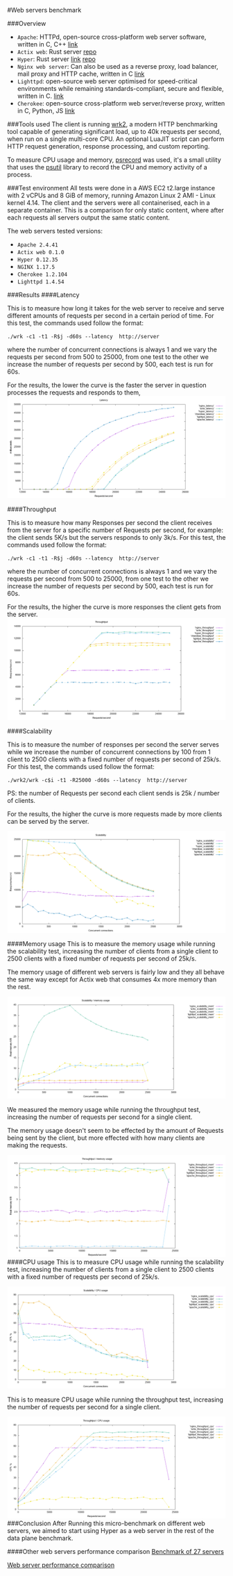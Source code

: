 #Web servers benchmark

###Overview
- `Apache`: HTTPd, open-source cross-platform web server software, written in C, C++ [link](https://httpd.apache.org)
- `Actix web`: Rust server [repo](https://github.com/actix/actix-web)
- `Hyper`: Rust server [link](https://hyper.rs) [repo](https://github.com/hyperium/hyper) 
- `Nginx web server`: Can also be used as a reverse proxy, load balancer, mail proxy and HTTP cache, written in C [link](https://www.nginx.com/resources/wiki/)
- `Lighttpd`: open-source web server optimised for speed-critical environments while remaining standards-compliant, secure and flexible, written in C. [link](https://www.lighttpd.net)
- `Cherokee`: open-source cross-platform web server/reverse proxy, written in C, Python, JS [link](https://cherokee-project.com)

###Tools used
The client is running [wrk2](https://github.com/giltene/wrk2), a modern HTTP benchmarking tool capable of generating significant load, up to 40k requests per second, when run on a single multi-core CPU.
An optional LuaJIT script can perform HTTP request generation, response processing, and custom reporting.

To measure CPU usage and memory, [psrecord](https://github.com/astrofrog/psrecord) was used, it's a small utility that uses the [psutil](https://github.com/giampaolo/psutil/) library to record the CPU and memory activity of a process. 

###Test environment
All tests were done in a AWS EC2 t2.large instance with 2 vCPUs and 8 GiB of memory, running Amazon Linux 2 AMI - Linux kernel 4.14. The client and the servers were all containerised, each in a separate container. This is a comparison for only static content, where after each requests all servers output the same static content.

The web servers tested versions:

* `Apache 2.4.41`
* `Actix web 0.1.0`
* `Hyper 0.12.35`
* `NGINX 1.17.5`
* `Cherokee 1.2.104`
* `Lighttpd 1.4.54`


###Results
####Latency

This is to measure how long it takes for the web server to receive and serve different amounts of requests per second in a certain period of time. For this test, the commands used follow the format:

	./wrk -c1 -t1 -R$j -d60s --latency  http://server
where the number of concurrent connections is always 1 and we vary the requests per second from 500 to 25000, from one test to the other we increase the number of requests per second by 500, each test is run for 60s.

For the results, the lower the curve is the faster the server in question processes the requests and responds to them,
![Servers latency](plot_latency.png)

####Throughput

This is to measure how many Responses per second the client receives from the server for a specific number of Requests per second, for example: the client sends 5K/s but the servers responds to only 3k/s. For this test, the commands used follow the format:

	./wrk -c1 -t1 -R$j -d60s --latency  http://server
where the number of concurrent connections is always 1 and we vary the requests per second from 500 to 25000, from one test to the other we increase the number of requests per second by 500, each test is run for 60s.

For the results, the higher the curve is more responses the client gets from the server.
![Servers throughput](plot_throughput.png)


####Scalability

This is to measure the number of responses per second the server serves while we increase the number of concurrent connections by 100 from 1 client to 2500 clients with a fixed number of requests per second of 25k/s. For this test, the commands used follow the format:

	./wrk2/wrk -c$i -t1 -R25000 -d60s --latency  http://server
PS: the number of Requests per second each client sends is 25k / number of clients.

For the results, the higher the curve is more requests made by more clients can be served by the server.
	
![Servers scalability](plot_scalability.png)

####Memory usage
This is to measure the memory usage while running the scalability test, increasing the number of clients from a single client to 2500 clients with a fixed number of requests per second of 25k/s.

The memory usage of different web servers is fairly low and they all behave the same way except for Actix web that consumes 4x more memory than the rest.

![Servers scalability/memory usage](plot_scalability_memory.png)

We measured the memory usage while running the throughput test, increasing the number of requests per second for a single client.

The memory usage doesn't seem to be effected by the amount of Requests being sent by the client, but more effected with how many clients are making the requests.

![Servers throughput/memory usage](plot_throughput_memory.png)
####CPU usage
This is to measure CPU usage while running the scalability test, increasing the number of clients from a single client to 2500 clients with a fixed number of requests per second of 25k/s.

![Servers scalability/cpu usage](plot_scalability_cpu.png)

This is to measure CPU usage while running the throughput test, increasing the number of requests per second for a single client.

![Servers throughput/cpu usage](plot_throughput_cpu.png)
###Conclusion
After Running this micro-benchmark on different web servers, we aimed to start using Hyper as a web server in the rest of the data plane benchmark.

####Other web servers performance comparison
[Benchmark of 27 servers](http://gwan.com/benchmark)

[Web server performance comparison](https://help.dreamhost.com/hc/en-us/articles/215945987-Web-server-performance-comparison)